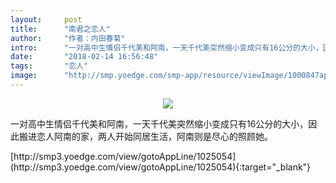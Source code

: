 ```yaml
---
layout:     post
title:      "南君之恋人"
author:     "作者：内田春菊"
intro:      "一对高中生情侣千代美和阿南，一天千代美突然缩小变成只有16公分的大小，因此搬进恋人阿南的家，两人开始同居生活，阿南则是尽心的照顾她。"
date:       "2018-02-14 16:56:48"
tags:       "恋人"
image:      "http://smp.yoedge.com/smp-app/resource/viewImage/1000847appline.png"
---
```

<div style="text-align: center">
<p><img src="http://smp.yoedge.com/smp-app/resource/viewImage/1000847appline.png"/></p>
</div>
<p class="post-meta">
<span>一对高中生情侣千代美和阿南，一天千代美突然缩小变成只有16公分的大小，因此搬进恋人阿南的家，两人开始同居生活，阿南则是尽心的照顾她。</span>
</p>
[http://smp3.yoedge.com/view/gotoAppLine/1025054](http://smp3.yoedge.com/view/gotoAppLine/1025054){:target="_blank"}


